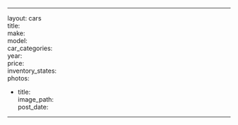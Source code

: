 ----		
 layout: cars		
 title:		
 make:		
 model:		
 car_categories:		
 year:		
 price:		
 inventory_states:		
 photos:		
 - title:		
   image_path:		
 post_date:		
 ----